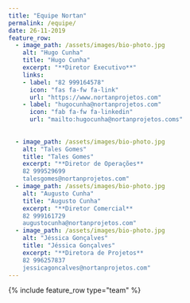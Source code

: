```yaml
---
title: "Equipe Nortan"
permalink: /equipe/
date: 26-11-2019
feature_row:
  - image_path: /assets/images/bio-photo.jpg
    alt: "Hugo Cunha"
    title: "Hugo Cunha"
    excerpt: "**Diretor Executivo**"
    links:
    - label: "82 999164578"
      icon: "fas fa-fw fa-link"
      url: "https://www.nortanprojetos.com"
    - label: "hugocunha@nortanprojetos.com"
      icon: "fab fa-fw fa-linkedin"
      url: "mailto:hugocunha@nortanprojetos.coms"
      
    
  - image_path: /assets/images/bio-photo.jpg
    alt: "Tales Gomes"
    title: "Tales Gomes"
    excerpt: "**Diretor de Operações**  
    82 999529699  
    talesgomes@nortanprojetos.com"
  - image_path: /assets/images/bio-photo.jpg
    alt: "Augusto Cunha"
    title: "Augusto Cunha"
    excerpt: "**Diretor Comercial**  
    82 999161729  
    augustocunha@nortanprojetos.com"
  - image_path: /assets/images/bio-photo.jpg
    alt: "Jéssica Gonçalves"
    title: "Jéssica Gonçalves"
    excerpt: "**Diretora de Projetos**  
    82 996257837  
    jessicagoncalves@nortanprojetos.com"
---
```


{% include feature_row type="team" %}

